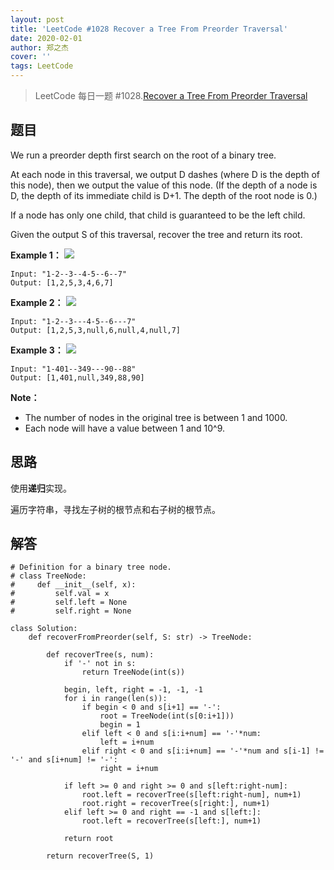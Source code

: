 ```yaml
---
layout: post
title: 'LeetCode #1028 Recover a Tree From Preorder Traversal'
date: 2020-02-01
author: 郑之杰
cover: ''
tags: LeetCode
---
```


> LeetCode 每日一题 #1028.[Recover a Tree From Preorder Traversal](https://leetcode-cn.com/problems/recover-a-tree-from-preorder-traversal/)

## 题目
We run a preorder depth first search on the root of a binary tree.

At each node in this traversal, we output D dashes (where D is the depth of this node), then we output the value of this node.  (If the depth of a node is D, the depth of its immediate child is D+1.  The depth of the root node is 0.)

If a node has only one child, that child is guaranteed to be the left child.

Given the output S of this traversal, recover the tree and return its root.

**Example 1：**
![](https://assets.leetcode.com/uploads/2019/04/08/recover-a-tree-from-preorder-traversal.png)
```
Input: "1-2--3--4-5--6--7"
Output: [1,2,5,3,4,6,7]
```

**Example 2：**
![](https://assets.leetcode.com/uploads/2019/04/11/screen-shot-2019-04-10-at-114101-pm.png)
```
Input: "1-2--3---4-5--6---7"
Output: [1,2,5,3,null,6,null,4,null,7]
```

**Example 3：**
![](https://assets.leetcode.com/uploads/2019/04/11/screen-shot-2019-04-10-at-114955-pm.png)
```
Input: "1-401--349---90--88"
Output: [1,401,null,349,88,90]
```

**Note：**
- The number of nodes in the original tree is between 1 and 1000.
- Each node will have a value between 1 and 10^9.


## 思路
使用**递归**实现。

遍历字符串，寻找左子树的根节点和右子树的根节点。

## 解答
```
# Definition for a binary tree node.
# class TreeNode:
#     def __init__(self, x):
#         self.val = x
#         self.left = None
#         self.right = None

class Solution:
    def recoverFromPreorder(self, S: str) -> TreeNode:

        def recoverTree(s, num):
            if '-' not in s:
                return TreeNode(int(s))

            begin, left, right = -1, -1, -1
            for i in range(len(s)):
                if begin < 0 and s[i+1] == '-':
                    root = TreeNode(int(s[0:i+1]))
                    begin = 1
                elif left < 0 and s[i:i+num] == '-'*num:
                    left = i+num
                elif right < 0 and s[i:i+num] == '-'*num and s[i-1] != '-' and s[i+num] != '-':
                    right = i+num

            if left >= 0 and right >= 0 and s[left:right-num]:
                root.left = recoverTree(s[left:right-num], num+1)
                root.right = recoverTree(s[right:], num+1)
            elif left >= 0 and right == -1 and s[left:]:
                root.left = recoverTree(s[left:], num+1)
                
            return root

        return recoverTree(S, 1)
```